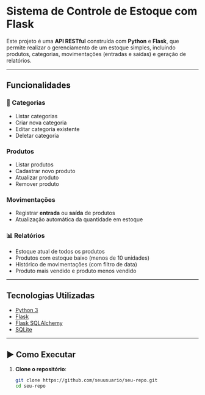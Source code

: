 #  Sistema de Controle de Estoque com Flask

Este projeto é uma **API RESTful** construída com **Python** e **Flask**, que permite realizar o gerenciamento de um estoque simples, incluindo produtos, categorias, movimentações (entradas e saídas) e geração de relatórios.

---

## Funcionalidades

### 📁 Categorias
- Listar categorias
- Criar nova categoria
- Editar categoria existente
- Deletar categoria

###  Produtos
- Listar produtos
- Cadastrar novo produto
- Atualizar produto
- Remover produto

### Movimentações
- Registrar **entrada** ou **saída** de produtos
- Atualização automática da quantidade em estoque

### 📊 Relatórios
- Estoque atual de todos os produtos
- Produtos com estoque baixo (menos de 10 unidades)
- Histórico de movimentações (com filtro de data)
- Produto mais vendido e produto menos vendido

---

## Tecnologias Utilizadas

- [Python 3](https://www.python.org/)
- [Flask](https://flask.palletsprojects.com/)
- [Flask SQLAlchemy](https://flask-sqlalchemy.palletsprojects.com/)
- [SQLite](https://www.sqlite.org/index.html)

---

## ▶️ Como Executar

1. **Clone o repositório**:
   ```bash
   git clone https://github.com/seuusuario/seu-repo.git
   cd seu-repo
